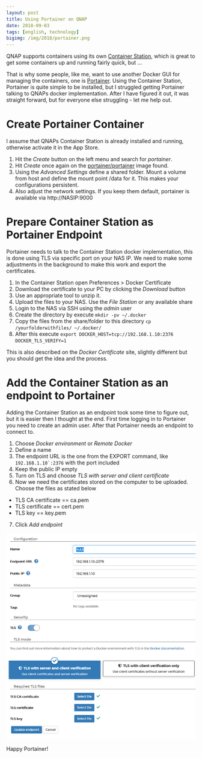 ```yaml
---
layout: post
title: Using Portainer on QNAP
date: 2018-09-03
tags: [english, technology]
bigimg: /img/2018/portainer.png
---
```


QNAP supports containers using its own [Container Station](https://www.qnap.com/solution/container_station/), which is great to get some containers up and running fairly quick, but ...

That is why some people, like me, want to use another Docker GUI for managing the containers, one is [Portainer](https://portainer.io/). Using the Container Station, Portainer is quite simple to be installed, but I struggled getting Portainer talking to QNAPs docker implementation. After I have figured it out, it was straight forward, but for everyone else struggling - let me help out.

# Create Portainer Container
I assume that QNAPs Container Station is already installed and running, otherwise activate it in the App Store.

1. Hit the *Create* button on the left menu and search for *portainer*.
2. Hit *Create* once again on the [portainer/portainer](https://hub.docker.com/r/portainer/portainer/) image found.
3. Using the *Advanced Settings* define a shared folder. Mount a volume from host and define the mount point /data for it. This makes your configurations persistent.
4. Also adjust the network settings. If you keep them default, portainer is available via http://NASIP:9000

# Prepare Container Station as Portainer Endpoint
Portainer needs to talk to the Container Station docker implementation, this is done using TLS via specific port on your NAS IP. We need to make some adjustments in the background to make this work and export the certificates.

1. In the Container Station open Preferences > Docker Certificate
2. Download the certificate to your PC by clicking the *Download* button
3. Use an appropriate tool to unzip it.
4. Upload the files to your NAS. Use the *File Station* or any available share
5. Login to the NAS via SSH using the *admin* user
6. Create the directory by execute ```mkdir -pv ~/.docker```
7. Copy the files from the share/folder to this directory ```cp /yourfolderwithfiles/ ~/.docker/```
8. After this execute ```export DOCKER_HOST=tcp://192.168.1.10:2376 DOCKER_TLS_VERIFY=1```

This is also described on the *Docker Certificate* site, slightly different but you should get the idea and the process.

# Add the Container Station as an endpoint to Portainer
Adding the Container Station as an endpoint took some time to figure out, but it is easier then I thought at the end. First time logging in to Portainer you need to create an admin user. After that Portainer needs an endpoint to connect to.

1. Choose *Docker environment* or *Remote Docker*
2. Define a name
3. The endpoint URL is the one from the EXPORT command, like ```192.168.1.10`:2376``` with the port included
4. Keep the public IP empty
5. Turn on TLS and choose *TLS with server and client certificate*
6. Now we need the certificates stored on the computer to be uploaded. Choose the files as stated below
 * TLS CA certificate == ca.pem
 * TLS certificate == cert.pem
 * TLS key == key.pem
7. Click *Add endpoint*

![portainer configuration](/img/2018/portainer-config.png)

Happy Portainer!